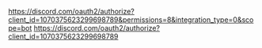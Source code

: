 https://discord.com/oauth2/authorize?client_id=1070375623299698789&permissions=8&integration_type=0&scope=bot
https://discord.com/oauth2/authorize?client_id=1070375623299698789